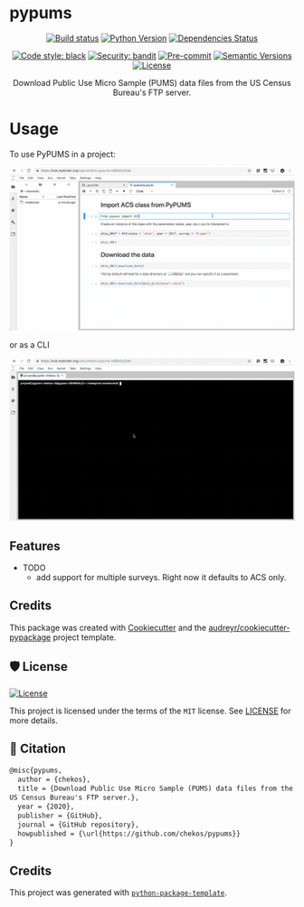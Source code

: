 # pypums

<div align="center">

[![Build status](https://github.com/chekos/pypums/workflows/build/badge.svg?branch=master&event=push)](https://github.com/chekos/pypums/actions?query=workflow%3Abuild)
[![Python Version](https://img.shields.io/pypi/pyversions/pypums.svg)](https://pypi.org/project/pypums/)
[![Dependencies Status](https://img.shields.io/badge/dependencies-up%20to%20date-brightgreen.svg)](https://github.com/chekos/pypums/pulls?utf8=%E2%9C%93&q=is%3Apr%20author%3Aapp%2Fdependabot)

[![Code style: black](https://img.shields.io/badge/code%20style-black-000000.svg)](https://github.com/psf/black)
[![Security: bandit](https://img.shields.io/badge/security-bandit-green.svg)](https://github.com/PyCQA/bandit)
[![Pre-commit](https://img.shields.io/badge/pre--commit-enabled-brightgreen?logo=pre-commit&logoColor=white)](https://github.com/chekos/pypums/blob/master/.pre-commit-config.yaml)
[![Semantic Versions](https://img.shields.io/badge/%F0%9F%9A%80-semantic%20versions-informational.svg)](https://github.com/chekos/pypums/releases)
[![License](https://img.shields.io/github/license/chekos/pypums)](https://github.com/chekos/pypums/blob/master/LICENSE)

Download Public Use Micro Sample (PUMS) data files from the US Census Bureau's FTP server.
</div>

Usage
=====

To use PyPUMS in a project:

![on a jupyter notebook](https://github.com/chekos/pypums/blob/master/static/usage.gif?raw=true)

or as a CLI

![as a CLI](https://github.com/chekos/pypums/blob/master/static/cli.gif?raw=true)


Features
--------

-   TODO
    -   add support for multiple surveys. Right now it defaults to ACS
        only.

Credits
-------

This package was created with
[Cookiecutter](https://github.com/audreyr/cookiecutter) and the
[audreyr/cookiecutter-pypackage](https://github.com/audreyr/cookiecutter-pypackage)
project template.

## 🛡 License

[![License](https://img.shields.io/github/license/chekos/pypums)](https://github.com/chekos/pypums/blob/master/LICENSE)

This project is licensed under the terms of the `MIT` license. See [LICENSE](https://github.com/chekos/pypums/blob/master/LICENSE) for more details.

## 📃 Citation

```
@misc{pypums,
  author = {chekos},
  title = {Download Public Use Micro Sample (PUMS) data files from the US Census Bureau's FTP server.},
  year = {2020},
  publisher = {GitHub},
  journal = {GitHub repository},
  howpublished = {\url{https://github.com/chekos/pypums}}
}
```

## Credits

This project was generated with [`python-package-template`](https://github.com/TezRomacH/python-package-template).
